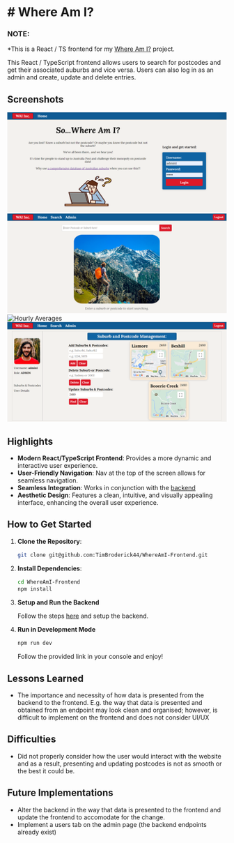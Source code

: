 # # Where Am I?

### NOTE:
*This is a React / TS frontend for my [Where Am I?](https://github.com/TimBroderick44/WhereAmI-Backend) project. 

This React / TypeScript frontend allows users to search for postcodes and get their associated auburbs and vice versa. Users can also log in as an admin and create, update and delete entries. 

## Screenshots
![Landing Page](./src/assets/screenshots/landing.png) 
![Daily Averages](./src/assets/screenshots/search.png) 
![Hourly Averages](./src/assets/screenshots/search_results.png) 
![Loading](./src/assets/screenshots/admin.png) 


## Highlights
- **Modern React/TypeScript Frontend**: Provides a more dynamic and interactive user experience.
- **User-Friendly Navigation**: Nav at the top of the screen allows for seamless navigation.
- **Seamless Integration**: Works in conjunction with the [backend](https://github.com/TimBroderick44/WhereAmI-Backend)
- **Aesthetic Design**: Features a clean, intuitive, and visually appealing interface, enhancing the overall user experience.
  
## How to Get Started

1. **Clone the Repository**:
    ```sh
    git clone git@github.com:TimBroderick44/WhereAmI-Frontend.git
    ```
2. **Install Dependencies**:
    ```sh
    cd WhereAmI-Frontend
    npm install
    ```
3. **Setup and Run the Backend**
   
   Follow the steps [here](https://github.com/TimBroderick44/WhereAmI-Backend) and setup the backend. 

4. **Run in Development Mode**
    ```sh
    npm run dev
    ```
    Follow the provided link in your console and enjoy!

## Lessons Learned
- The importance and necessity of how data is presented from the backend to the frontend. E.g. the way that data is presented and obtained from an endpoint may look clean and organised; however, is difficult to implement on the frontend and does not consider UI/UX

## Difficulties
- Did not properly consider how the user would interact with the website and as a result, presenting and updating postcodes is not as smooth or the best it could be. 

## Future Implementations
- Alter the backend in the way that data is presented to the frontend and update the frontend to accomodate for the change. 
- Implement a users tab on the admin page (the backend endpoints already exist)
